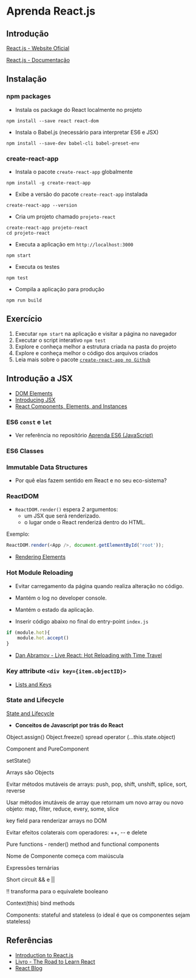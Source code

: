 # Aprenda React.js

## Introdução

[React.js - Website Oficial](https://facebook.github.io/react/)

[React.js - Documentação](https://facebook.github.io/react/docs/hello-world.html)

## Instalação



### npm packages

- Instala os package do React localmente no projeto

```shell
npm install --save react react-dom
```

- Instala o Babel.js (necessário para interpretar ES6 e JSX)

```shell
npm install --save-dev babel-cli babel-preset-env
```

### create-react-app

- Instala o pacote `create-react-app` globalmente

```shell
npm install -g create-react-app
```

- Exibe a versão do pacote `create-react-app` instalada

```shell
create-react-app --version
```

- Cria um projeto chamado `projeto-react`

```shell
create-react-app projeto-react
cd projeto-react
```

- Executa a aplicação em `http://localhost:3000`

```shell
npm start
```

- Executa os testes

```shell
npm test
```

- Compila a aplicação para produção

```shell
npm run build
```

## Exercício

1. Executar `npm start` na aplicação e visitar a página no navegador
1. Executar o script interativo `npm test`
1. Explore e conheça melhor a estrutura criada na pasta do projeto
1. Explore e conheça melhor o código dos arquivos criados
1. Leia mais sobre o pacote [`create-react-app no Github`](https://github.com/facebookincubator/create-react-app)

## Introdução a JSX

- [DOM Elements](https://facebook.github.io/react/docs/dom-elements.html)
- [Introducing JSX](https://facebook.github.io/react/docs/introducing-jsx.html)
- [React Components, Elements, and Instances](https://facebook.github.io/react/blog/2015/12/18/react-components-elements-and-instances.html)

### ES6 `const` e `let`

- Ver referência no repositório [Aprenda ES6 (JavaScript)](https://github.com/aferreira44/aprenda-es6-javascript)

### ES6 Classes



### Immutable Data Structures

- Por quê elas fazem sentido em React e no seu eco-sistema?

### ReactDOM

- `ReactDOM.render()` espera 2 argumentos:
    - um JSX que será renderizado.
    - o lugar onde o React renderizá dentro do HTML.

Exemplo:

```js
ReactDOM.render(<App />, document.getElementById('root'));
```

- [Rendering Elements](https://facebook.github.io/react/docs/rendering-elements.html)

### Hot Module Reloading

- Evitar carregamento da página quando realiza alteração no código.
- Mantém o log no developer console.
- Mantém o estado da aplicação.

- Inserir código abaixo no final do entry-point `index.js`

```js
if (module.hot){
    module.hot.accept()
}
```

- [Dan Abramov - Live React: Hot Reloading with Time Travel](https://www.youtube.com/watch?v=xsSnOQynTHs)

### Key attribute `<div key={item.objectID}>`

- [Lists and Keys](https://facebook.github.io/react/docs/lists-and-keys.html)

### State and Lifecycle

[State and Lifecycle](https://facebook.github.io/react/docs/state-and-lifecycle.html)

- **Conceitos de Javascript por trás do React**

Object.assign()
Object.freeze()
spread operator (...this.state.object)

Component and PureComponent

setState()

Arrays são Objects

Evitar métodos mutáveis de arrays: push, pop, shift, unshift, splice, sort, reverse

Usar métodos imutáveis de array que retornam um novo array ou novo objeto: map, filter, reduce, every, some, slice

key field para renderizar arrays no DOM

Evitar efeitos colaterais com operadores: ++, -- e delete

Pure functions - render() method and functional components

Nome de Componente começa com maiúscula

Expressões ternárias

Short circuit && e ||

!! transforma para o equivalete booleano

Context(this) bind methods

Components: stateful and stateless (o ideal é que os componentes sejam stateless)

## Referências

- [Introduction to React.js](https://www.youtube.com/watch?v=XxVg_s8xAms)
- [Livro - The Road to Learn React](https://leanpub.com/the-road-to-learn-react)
- [React Blog](https://facebook.github.io/react/blog/)
